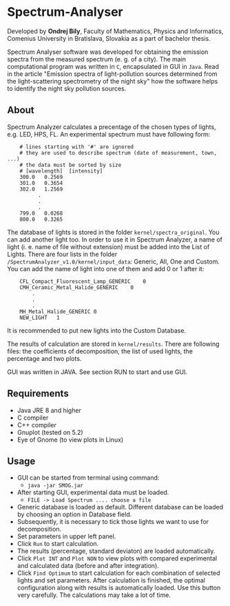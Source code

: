 # Spectrum-Analyser

Developed by **Ondrej Bily**, Faculty of Mathematics, Physics and Informatics, Comenius University in Bratislava, Slovakia as a part of bachelor thesis.

Spectrum Analyser software was developed for obtaining the emission spectra from the measured spectrum (e. g. of a city). The main computational program was written in `C`, encapsulated in GUI in `Java`. Read in the article "Emission spectra of light-pollution sources determined from the light-scattering spectrometry of the night sky" how the software helps to identify the night sky pollution sources.

## About

Spectrum Analyzer calculates a precentage of the chosen types of lights, e.g. LED, HPS, FL. 
An experimental spectrum must have following form:

```
	# lines starting with '#' are ignored
	# they are used to describe spectrum (date of measurement, town, ...)
	# the data must be sorted by size
	# [wavelength]	[intensity]
	300.0	0.2569
	301.0	0.3654
	302.0	1.2569
		  .
		  .
		  .
	799.0	0.0268
	800.0	0.3265
```

The database of lights is stored in the folder `kernel/spectra_original`.
You can add another light too. In order to use it in Spectrum Analyzer, a name of light (i. e. name of file without extension) must be added into the List of Lights. There are four lists in the folder `/SpectrumAnalyzer_v1.0/kernel/input_data`: Generic, All, One and Custom. You can add the name of light into one of them and add 0 or 1 after it:

```
	CFL_Compact_Fluorescent_Lamp_GENERIC	0
	CMH_Ceramic_Metal_Halide_GENERIC	0
		.
		.
		.
	MH_Metal_Halide_GENERIC	0
	NEW_LIGHT	1
```

It is recommended to put new lights into the Custom Database.

The results of calculation are stored in `kernel/results`. There are following files: the coefficients of decomposition, the list of used lights, the percentage and two plots.

GUI was written in JAVA. See section RUN to start and use GUI.

## Requirements

* Java JRE 8 and higher
* C compiler
* C++ compiler
* Gnuplot (tested on 5.2)
* Eye of Gnome (to view plots in Linux)

## Usage

* GUI can be started from terminal using command:
	* `java -jar SMOG.jar`
* After starting GUI, experimental data must be loaded.
	* `FILE -> Load Spectrum .... choose a file`
* Generic database is loaded as default. Different database can be loaded by choosing an option in Database field.
* Subsequently, it is necessary to tick those lights we want to use for decomposition.
* Set parameters in upper left panel.
* Click `Run` to start calculation.
* The results (percentage, standard deviaton) are loaded automatically.
* Click `Plot INT` and `Plot NON` to view plots with compared experimental and calculated data (before and after integration).
* Click `Find Optimum` to start calculation for each combination of selected lights and set parameters. After calculation is finished, the optimal configuration along with results is automatically loaded. Use this button very carefully. The calculations may take a lot of time.